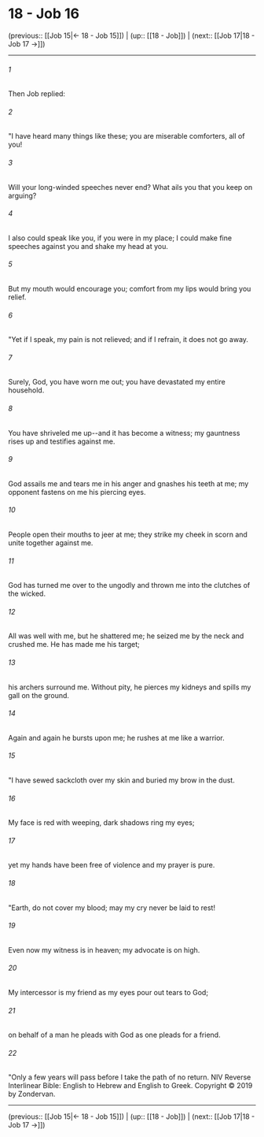 # 18 - Job 16

(previous:: [[Job 15|← 18 - Job 15]]) | (up:: [[18 - Job]]) | (next:: [[Job 17|18 - Job 17 →]])

***


###### 1 
Then Job replied: 

###### 2 
"I have heard many things like these; you are miserable comforters, all of you! 

###### 3 
Will your long-winded speeches never end? What ails you that you keep on arguing? 

###### 4 
I also could speak like you, if you were in my place; I could make fine speeches against you and shake my head at you. 

###### 5 
But my mouth would encourage you; comfort from my lips would bring you relief. 

###### 6 
"Yet if I speak, my pain is not relieved; and if I refrain, it does not go away. 

###### 7 
Surely, God, you have worn me out; you have devastated my entire household. 

###### 8 
You have shriveled me up--and it has become a witness; my gauntness rises up and testifies against me. 

###### 9 
God assails me and tears me in his anger and gnashes his teeth at me; my opponent fastens on me his piercing eyes. 

###### 10 
People open their mouths to jeer at me; they strike my cheek in scorn and unite together against me. 

###### 11 
God has turned me over to the ungodly and thrown me into the clutches of the wicked. 

###### 12 
All was well with me, but he shattered me; he seized me by the neck and crushed me. He has made me his target; 

###### 13 
his archers surround me. Without pity, he pierces my kidneys and spills my gall on the ground. 

###### 14 
Again and again he bursts upon me; he rushes at me like a warrior. 

###### 15 
"I have sewed sackcloth over my skin and buried my brow in the dust. 

###### 16 
My face is red with weeping, dark shadows ring my eyes; 

###### 17 
yet my hands have been free of violence and my prayer is pure. 

###### 18 
"Earth, do not cover my blood; may my cry never be laid to rest! 

###### 19 
Even now my witness is in heaven; my advocate is on high. 

###### 20 
My intercessor is my friend as my eyes pour out tears to God; 

###### 21 
on behalf of a man he pleads with God as one pleads for a friend. 

###### 22 
"Only a few years will pass before I take the path of no return. NIV Reverse Interlinear Bible: English to Hebrew and English to Greek. Copyright © 2019 by Zondervan.

***

(previous:: [[Job 15|← 18 - Job 15]]) | (up:: [[18 - Job]]) | (next:: [[Job 17|18 - Job 17 →]])
